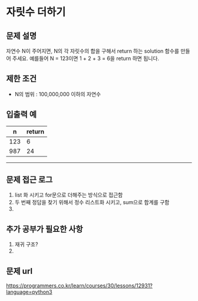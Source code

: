 
   
# 자릿수 더하기

## 문제 설명
자연수 N이 주어지면, N의 각 자릿수의 합을 구해서 return 하는 solution 함수를 만들어 주세요.
예를들어 N = 123이면 1 + 2 + 3 = 6을 return 하면 됩니다.

## 제한 조건

- N의 범위 : 100,000,000 이하의 자연수

## 입출력 예

|n|return|
|----|----|
|123|6|
|987|24|
----

## 문제 접근 로그
1. list 화 시키고 for문으로 더해주는 방식으로 접근함
2. 두 번째 정답을 찾기 위해서 정수 리스트화 시키고, sum으로 합계를 구함
3. 

## 추가 공부가 필요한 사항
1. 재귀 구조?
2. 

## 문제 url
https://programmers.co.kr/learn/courses/30/lessons/12931?language=python3